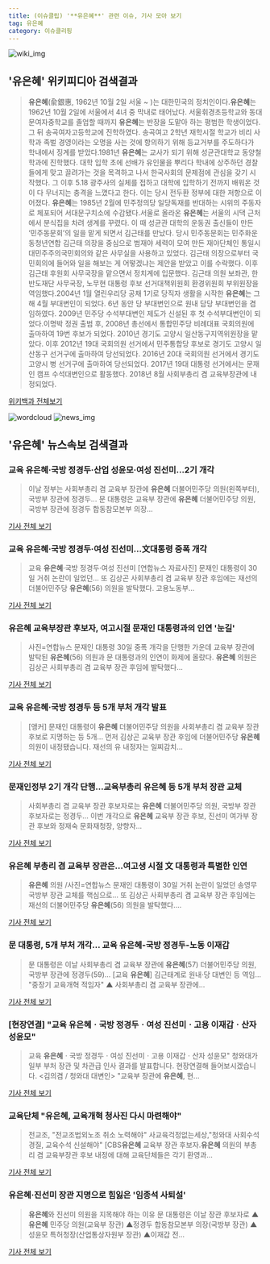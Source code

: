 ```yaml
---
title: (이슈클립) '**유은혜**' 관련 이슈, 기사 모아 보기
tag: 유은혜
category: 이슈클리핑
---
```

![wiki_img](https://user-images.githubusercontent.com/42597476/44503234-41136a80-a6d0-11e8-9071-6fc6418eafe4.png)
## **'**유은혜**'** 위키피디아 검색결과
>**유은혜**(兪銀惠, 1962년 10월 2일 서울 ~ )는 대한민국의 정치인이다.**유은혜**는 1962년 10월 2일에 서울에서 4녀 중 막내로 태어났다. 서울휘경초등학교와 동대문여자중학교를 졸업할 때까지 **유은혜**는 반장을 도맡아 하는 평범한 학생이었다. 그 뒤 송곡여자고등학교에 진학하였다. 송곡여고 2학년 재학시절 학교가 비리 사학과 족벌 경영이라는 오명을 사는 것에 항의하기 위해 등교거부를 주도하다가 학내에서 징계를 받았다.1981년 **유은혜**는 교사가 되기 위해 성균관대학교 동양철학과에 진학했다. 대학 입학 초에 선배가 유인물을 뿌리다 학내에 상주하던 경찰들에게 맞고 끌려가는 것을 목격하고 나서 한국사회의 문제점에 관심을 갖기 시작했다. 그 이후 5.18 광주사의 실체를 접하고 대학에 입학하기 전까지 배워온 것이 다 무너지는 충격을 느꼈다고 한다. 이는 당시 전두환 정부에 대한 저항으로 이어졌다. **유은혜**는 1985년 2월에 민주정의당 일당독재를 반대하는 시위의 주동자로 체포되어 서대문구치소에 수감됐다.서울로 올라온 **유은혜**는 서울의 시댁 근처에서 분식집을 차려 생계를 꾸렸다. 이 때 성균관 대학의 운동권 출신들이 만든 ‘민주동문회’의 일을 맡게 되면서 김근태를 만났다. 당시 민주동문회는 민주화운동청년연합 김근태 의장을 중심으로 범재야 세력이 모여 만든 재야단체인 통일시대민주주의국민회의와 같은 사무실을 사용하고 있었다. 김근태 의장으로부터 국민회의에 들어와 일을 해보는 게 어떻겠냐는 제안을 받았고 이를 수락했다. 이후 김근태 후원회 사무국장을 맡으면서 정치계에 입문했다. 김근태 의원 보좌관, 한반도재단 사무국장, 노무현 대통령 후보 선거대책위원회 환경위원회 부위원장을 역임했다.2004년 1월 열린우리당 공채 1기로 당직자 생활을 시작한 **유은혜**는 그 해 4월 부대변인이 되었다. 6년 동안 당 부대변인으로 원내 담당 부대변인을 겸임하였다. 2009년 민주당 수석부대변인 제도가 신설된 후 첫 수석부대변인이 되었다.이명박 정권 출범 후, 2008년 총선에서 통합민주당 비례대표 국회의원에 출마하여 19번 후보가 되었다. 2010년 경기도 고양시 일산동구지역위원장을 맡았다. 이후 2012년 19대 국회의원 선거에서 민주통합당 후보로 경기도 고양시 일산동구 선거구에 출마하여 당선되었다. 2016년 20대 국회의원 선거에서 경기도 고양시 병 선거구에 출마하여 당선되었다. 2017년 19대 대통령 선거에서는 문재인 캠프 수석대변인으로 활동했다. 2018년 8월 사회부총리 겸 교육부장관에 내정되었다.

<a href="https://ko.wikipedia.org/wiki/유은혜" target="_blank">위키백과 전체보기</a>

![wordcloud](https://s3.ap-northeast-2.amazonaws.com/lyrics101-wordcloud/2018-08-30-1535628633.png)
![news_img](https://user-images.githubusercontent.com/42597476/44507050-1206f400-a6e4-11e8-8d98-7ffbfebb353f.png)
## **'**유은혜**'** 뉴스속보 검색결과
### 교육 **유은혜**·국방 정경두·산업 성윤모·여성 진선미…2기 개각

>이날 정부는 사회부총리 겸 교육부 장관에 **유은혜** 더불어민주당 의원(왼쪽부터), 국방부 장관에 정경두... 문 대통령은 교육부 장관에 **유은혜** 더불어민주당 의원, 국방부 장관에 정경두 합동참모본부 의장...

<a href="http://news1.kr/articles/?3412847" target="_blank">기사 전체 보기</a>

### 교육 **유은혜**·국방 정경두·여성 진선미…文대통령 중폭 개각

>교육 **유은혜**·국방 정경두·여성 진선미 [연합뉴스 자료사진] 문재인 대통령이 30일 거취 논란이 일었던... 또 김상곤 사회부총리 겸 교육부 장관 후임에는 재선의 더불어민주당 **유은혜**(56) 의원을 발탁했다. 고용노동부...

<a href="http://app.yonhapnews.co.kr/YNA/Basic/SNS/r.aspx?c=AKR20180830113100001&did=1195m" target="_blank">기사 전체 보기</a>

### **유은혜** 교육부장관 후보자, 여고시절 문재인 대통령과의 인연 '눈길'

>사진=연합뉴스 문재인 대통령 30일 중폭 개각을 단행한 가운데 교육부 장관에 발탁된 **유은혜**(56) 의원과 문 대통령과의 인연이 화제에 올랐다. **유은혜** 의원은 김상곤 사회부총리 겸 교육부 장관 후임에 발탁했다...

<a href="http://news20.busan.com/controller/newsController.jsp?newsId=20180830000155" target="_blank">기사 전체 보기</a>

### 교육 **유은혜**·국방 정경두 등 5개 부처 개각 발표

>[앵커] 문재인 대통령이 **유은혜** 더불어민주당 의원을 사회부총리 겸 교육부 장관 후보로 지명하는 등 5개... 먼저 김상곤 교육부 장관 후임에 더불어민주당 **유은혜** 의원이 내정됐습니다. 재선의 유 내정자는 일찌감치...

<a href="http://news.kbs.co.kr/news/view.do?ncd=4031729&ref=A" target="_blank">기사 전체 보기</a>

### 문재인정부 2기 개각 단행…교육부총리 **유은혜** 등 5개 부처 장관 교체

>사회부총리 겸 교육부 장관 후보자로는 **유은혜** 더불어민주당 의원, 국방부 장관 후보자로는 정경두... 이번 개각으로 **유은혜** 교육부 장관 후보, 진선미 여가부 장관 후보와 정재숙 문화재청장, 양향자...

<a href="http://moneys.mt.co.kr/news/mwView.php?no=2018083015058033950" target="_blank">기사 전체 보기</a>

### **유은혜** 부총리 겸 교육부 장관은…여고생 시절 文 대통령과 특별한 인연

>**유은혜** 의원 /사진=연합뉴스 문재인 대통령이 30일 거취 논란이 일었던 송영무 국방부 장관 교체를 핵심으로... 또 김상곤 사회부총리 겸 교육부 장관 후임에는 재선의 더불어민주당 **유은혜**(56) 의원을 발탁했다....

<a href="http://news.hankyung.com/article/2018083042057" target="_blank">기사 전체 보기</a>

### 문 대통령, 5개 부처 개각... 교육 **유은혜**-국방 정경두-노동 이재갑

>문 대통령은 이날 사회부총리 겸 교육부 장관에 **유은혜**(57) 더불어민주당 의원, 국방부 장관에 정경두(59)... [교육 **유은혜**] 김근태계로 원내·당 대변인 등 역임... "중장기 교육개혁 적임자" ▲ 사회부총리 겸 교육부 장관에...

<a href="http://www.ohmynews.com/NWS_Web/View/at_pg.aspx?CNTN_CD=A0002467773&CMPT_CD=P0010&utm_source=naver&utm_medium=newsearch&utm_campaign=naver_news" target="_blank">기사 전체 보기</a>

### [현장연결] "교육 **유은혜**ㆍ국방 정경두ㆍ여성 진선미ㆍ고용 이재갑ㆍ산자 성윤모"

>교육 **유은혜**ㆍ국방 정경두ㆍ여성 진선미ㆍ고용 이재갑ㆍ산자 성윤모" 청와대가 일부 부처 장관 및 차관급 인사 결과를 발표합니다. 현장연결해 들어보시겠습니다. <김의겸 / 청와대 대변인> "교육부 장관에 **유은혜**, 현...

<a href="http://www.yonhapnewstv.co.kr/MYH20180830011800038/?did=1825m" target="_blank">기사 전체 보기</a>

### 교육단체 "**유은혜**, 교육개혁 청사진 다시 마련해야"

>전교조, "전교조법외노조 취소 노력해야" 사교육걱정없는세상,"청와대 사회수석 경질, 교육수석 신설해야" [CBS**유은혜** 교육부 장관 후보자.**유은혜** 의원의 부총리 겸 교육부장관 후보 내정에 대해 교육단체들은 각기 환영과...

<a href="http://www.nocutnews.co.kr/news/5024410" target="_blank">기사 전체 보기</a>

### **유은혜**·진선미 장관 지명으로 힘잃은 '임종석 사퇴설'

>**유은혜**와 진선미 의원을 지목해야 하는 이유 문 대통령은 이날 장관 후보자로 ▲**유은혜** 민주당 의원(교육부 장관) ▲정경두 합동참모본부 의장(국방부 장관) ▲성윤모 특허청장(산업통상자원부 장관) ▲이재갑 전...

<a href="http://www.newdaily.co.kr/site/data/html/2018/08/30/2018083000237.html" target="_blank">기사 전체 보기</a>


